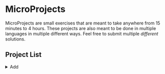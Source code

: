 # MicroProjects

MicroProjects are small exercises that are meant to take anywhere from 15 minutes to 4 hours. These projects are also meant to be done in multiple languages in multiple different ways. Feel free to submit multiple _different_ solutions.

## Project List

<details> 
  <summary>Add</summary>

CLI Tool to add numbers.

```
./add [ARGS]
```

eg.

```
./add 10 12.2
Addition : 22.2
```

With xargs from file output :

```
cat file.txt | xargs ./add
Addition : 22.2
```

**Examples**

- [Rust](https://github.com/parshav/add)
- [Swift](https://github.com/0xLeif/add)

---

</details>
